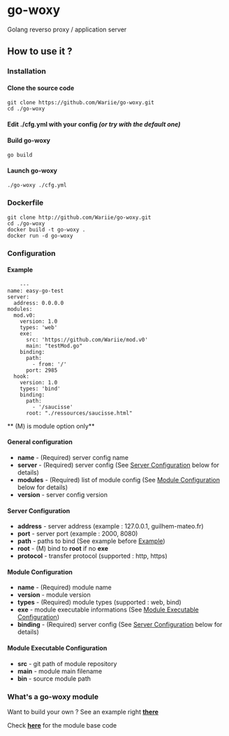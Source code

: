 
# go-woxy

Golang reverso proxy / application server

## How to use it ?

### Installation

#### Clone the source code

    git clone https://github.com/Wariie/go-woxy.git
    cd ./go-woxy
  
#### Edit **./cfg.yml** with your config *(or try with the default one)*

#### Build go-woxy

    go build

#### Launch go-woxy

    ./go-woxy ./cfg.yml

### Dockerfile

    git clone http://github.com/Wariie/go-woxy.git
    cd ./go-woxy
    docker build -t go-woxy .
    docker run -d go-woxy

### Configuration

#### Example  

        ---
    name: easy-go-test
    server:
      address: 0.0.0.0  
    modules: 
      mod.v0: 
        version: 1.0
        types: 'web'
        exe:
          src: 'https://github.com/Wariie/mod.v0'
          main: "testMod.go"
        binding:
          path: 
            - from: '/'
          port: 2985  
      hook:
        version: 1.0
        types: 'bind'
        binding:
          path:
            - '/saucisse' 
          root: "./ressources/saucisse.html"
  
** (M) is module option only**
  
#### General configuration

* **name** - (Required) server config name
* **server** - (Required) server config (See [Server Configuration](#server-configuration) below for details)
* **modules** - (Required) list of module config (See [Module Configuration](#module-configuration) below for details)
* **version** - server config version

#### Server Configuration

* **address** - server address (example : 127.0.0.1, guilhem-mateo.fr)
* **port** - server port (example : 2000, 8080)
* **path** - paths to bind (See example before [Example](#example))
* **root** - (M) bind to **root** if no **exe**
* **protocol** - transfer protocol (supported : http, https)

#### Module Configuration

* **name** - (Required) module name
* **version** - module version
* **types** - (Required) module types (supported : web, bind)
* **exe** - module executable informations (See [Module Executable Configuration](#module-executable-configuration))
* **binding** - (Required) server config (See [Server Configuration](#server-configuration) below for details)

#### Module Executable Configuration

* **src** - git path of module repository
* **main** - module main filename
* **bin** - source module path

### What's a go-woxy module

Want to build your own ?
See an example right **[there](https://github.com/Wariie/mod.v0)**
  
Check **[here](https://github.com/Wariie/go-woxy/tree/master/modbase)** for the module base code
